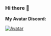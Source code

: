### Hi there 👋

**My Avatar Discord:**

[![Avatar](https://discord.c99.nl/widget/theme-3/631463369458843668.png)](https://discord.gg/pHKZHQ3DUU)
